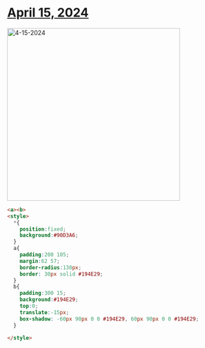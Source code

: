 # [April 15, 2024](https://cssbattle.dev/play/k2JcBnT33Lroin252GOm)

<img src="https://firebasestorage.googleapis.com/v0/b/cssbattleapp.appspot.com/o/user%2Fummd3POvEDfFyeFvVdOMG3OOrwE2%2Ftargets%2Ftarget_Pus8tzK@2x.png?alt=media" width="400" alt="4-15-2024" />

```html
<a><b>
<style>
  *{
    position:fixed;
    background:#90D3A6;
  }
  a{
    padding:200 105;
    margin:62 57;
    border-radius:130px;
    border: 30px solid #194E29;
  }
  b{
    padding:300 15;
    background:#194E29;
    top:0;
    translate:-15px;
    box-shadow: -60px 90px 0 0 #194E29, 60px 90px 0 0 #194E29;
  }
  
</style>
```
